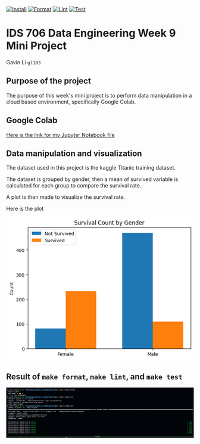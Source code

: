 [![Install](https://github.com/nogibjj/Gavin_Li_Week9_Mini_Project/actions/workflows/install.yml/badge.svg)](https://github.com/nogibjj/Gavin_Li_Week9_Mini_Project/actions/workflows/install.yml)
[![Format](https://github.com/nogibjj/Gavin_Li_Week9_Mini_Project/actions/workflows/format.yml/badge.svg)](https://github.com/nogibjj/Gavin_Li_Week9_Mini_Project/actions/workflows/format.yml)
[![Lint](https://github.com/nogibjj/Gavin_Li_Week9_Mini_Project/actions/workflows/lint.yml/badge.svg)](https://github.com/nogibjj/Gavin_Li_Week9_Mini_Project/actions/workflows/lint.yml)
[![Test](https://github.com/nogibjj/Gavin_Li_Week9_Mini_Project/actions/workflows/test.yml/badge.svg)](https://github.com/nogibjj/Gavin_Li_Week9_Mini_Project/actions/workflows/test.yml)

# IDS 706 Data Engineering Week 9 Mini Project

Gavin Li `gl183`

## Purpose of the project

The purpose of this week's mini project is to perform data manipulation in a cloud based environment, specifically Google Colab.

## Google Colab

[Here is the link for my Jupyter Notebook file](https://colab.research.google.com/drive/1AX91nExsTbxolOcUMSG3dFysssKby7oF)

## Data manipulation and visualization

The dataset used in this project is the kaggle Titanic training dataset.

The dataset is grouped by gender, then a mean of survived variable is calculated for each group to compare the survival rate.

A plot is then made to visualize the survival rate.

Here is the plot

![visualization](./resources/visual.png)



## Result of `make format`, `make lint`, and `make test`

![rslts](./resources/rslts.png)